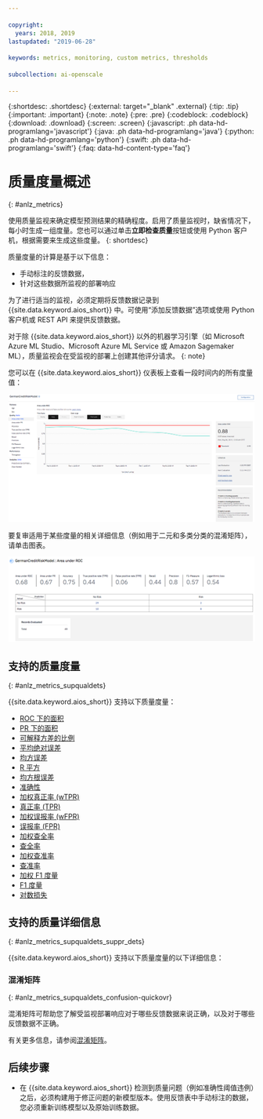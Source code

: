 ```yaml
---

copyright:
  years: 2018, 2019
lastupdated: "2019-06-28"

keywords: metrics, monitoring, custom metrics, thresholds

subcollection: ai-openscale

---
```


{:shortdesc: .shortdesc}
{:external: target="_blank" .external}
{:tip: .tip}
{:important: .important}
{:note: .note}
{:pre: .pre}
{:codeblock: .codeblock}
{:download: .download}
{:screen: .screen}
{:javascript: .ph data-hd-programlang='javascript'}
{:java: .ph data-hd-programlang='java'}
{:python: .ph data-hd-programlang='python'}
{:swift: .ph data-hd-programlang='swift'}
{:faq: data-hd-content-type='faq'}

# 质量度量概述
{: #anlz_metrics}

使用质量监视来确定模型预测结果的精确程度。启用了质量监视时，缺省情况下，每小时生成一组度量。您也可以通过单击**立即检查质量**按钮或使用 Python 客户机，根据需要来生成这些度量。
{: shortdesc}

质量度量的计算是基于以下信息：

- 手动标注的反馈数据，
- 针对这些数据所监视的部署响应

为了进行适当的监视，必须定期将反馈数据记录到 {{site.data.keyword.aios_short}} 中。可使用“添加反馈数据”选项或使用 Python 客户机或 REST API 来提供反馈数据。

对于除 {{site.data.keyword.aios_short}} 以外的机器学习引擎（如 Microsoft Azure ML Studio、Microsoft Azure ML Service 或 Amazon Sagemaker ML），质量监视会在受监视的部署上创建其他评分请求。
{: note}

您可以在 {{site.data.keyword.aios_short}} 仪表板上查看一段时间内的所有度量值：

![显示 ROC 下面积漂移的质量度量图表](images/quality_metrics_001.png)


要复审适用于某些度量的相关详细信息（例如用于二元和多类分类的混淆矩阵），请单击图表。

![质量度量的详细信息表](images/quality_metrics_002.png)

## 支持的质量度量
{: #anlz_metrics_supqualdets}

{{site.data.keyword.aios_short}} 支持以下质量度量：

- [ROC 下的面积](https://test.cloud.ibm.com/docs/services/ai-openscale?topic=ai-openscale-quality_roc)
- [PR 下的面积](https://test.cloud.ibm.com/docs/services/ai-openscale?topic=ai-openscale-quality-area-pr)
- [可解释方差的比例](https://test.cloud.ibm.com/docs/services/ai-openscale?topic=ai-openscale-quality_var)
- [平均绝对误差](https://test.cloud.ibm.com/docs/services/ai-openscale?topic=ai-openscale-quality_abserror)
- [均方误差](https://test.cloud.ibm.com/docs/services/ai-openscale?topic=ai-openscale-quality_squerror)
- [R 平方](https://test.cloud.ibm.com/docs/services/ai-openscale?topic=ai-openscale-quality_r_squared)
- [均方根误差](https://test.cloud.ibm.com/docs/services/ai-openscale?topic=ai-openscale-supqualdets_squ_errors_mean)
- [准确性](https://test.cloud.ibm.com/docs/services/ai-openscale?topic=ai-openscale-accuracy-opener)
- [加权真正率 (wTPR)](https://test.cloud.ibm.com/docs/services/ai-openscale?topic=ai-openscale-quality-wtpr)
- [真正率 (TPR)](https://test.cloud.ibm.com/docs/services/ai-openscale?topic=ai-openscale-quality_tpr)
- [加权误报率 (wFPR)](https://test.cloud.ibm.com/docs/services/ai-openscale?topic=ai-openscale-quality_wfpr_weighted)
- [误报率 (FPR)](https://test.cloud.ibm.com/docs/services/ai-openscale?topic=ai-openscale-quality_fpr_false)
- [加权查全率](https://test.cloud.ibm.com/docs/services/ai-openscale?topic=ai-openscale-quality_weighted_recall)
- [查全率](https://test.cloud.ibm.com/docs/services/ai-openscale?topic=ai-openscale-quality_recall)
- [加权查准率](https://test.cloud.ibm.com/docs/services/ai-openscale?topic=ai-openscale-quality_wgth_prec)
- [查准率](https://test.cloud.ibm.com/docs/services/ai-openscale?topic=ai-openscale-quality_precision)
- [加权 F1 度量](https://test.cloud.ibm.com/docs/services/ai-openscale?topic=ai-openscale-quality_wght_f1-measure)
- [F1 度量](https://test.cloud.ibm.com/docs/services/ai-openscale?topic=ai-openscale-quality_f1-measr)
- [对数损失](https://test.cloud.ibm.com/docs/services/ai-openscale?topic=ai-openscale-quality_log_loss)

## 支持的质量详细信息
{: #anlz_metrics_supqualdets_suppr_dets}

{{site.data.keyword.aios_short}} 支持以下质量度量的以下详细信息：

### 混淆矩阵
{: #anlz_metrics_supqualdets_confusion-quickovr}

混淆矩阵可帮助您了解受监视部署响应对于哪些反馈数据来说正确，以及对于哪些反馈数据不正确。

有关更多信息，请参阅[混淆矩阵](/docs/services/ai-openscale?topic=ai-openscale-it-conf-mtx)。

## 后续步骤

- 在 {{site.data.keyword.aios_short}} 检测到质量问题（例如准确性阈值违例）之后，必须构建用于修正问题的新模型版本。使用反馈表中手动标注的数据，您必须重新训练模型以及原始训练数据。

